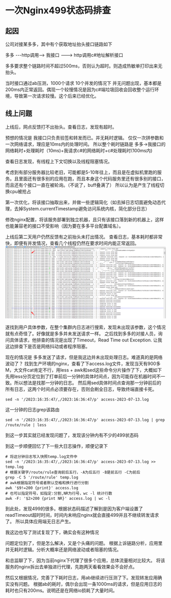 # 一次Nginx499状态码排查


## 起因

公司对接某多多，其中有个获取地址抬头接口链路如下

多多 ---http调用--> 我接口 ---> http调用c#地址解析接口

多多要求整个链路时间不超过500ms，否则认为超时。则造成热敏单打印出来无抬头。


当时接口通过ab压测，1000个请求 10个并发的情况下 并无问题出现，基本都是200ms内正常返回。偶现一个较慢情况是因为c#端垃圾回收会回收整个运行环境，导致第一次请求较慢。这个后来已经优化。


## 线上问题

上线后，网点反馈打不出抬头。查看日志，发现有超时。

预想的情况是  我接口只负责验签和转发而已。并无耗时逻辑。
仅仅一次拼参数和一次网络请求，理应是10ms内的处理时间。
所以整个耗时链路是   多多->我接口的网络耗时+处理耗时（10ms)+我请求c#的网络耗时+c#处理耗时(100ms内)


查看日志发现，有线程上下文切换以及线程阻塞情况。

考虑到有部分服务器比较老旧，可能都是5-10年往上，而且是在虚拟机里跑的服务。且里面还有很多别的应用在跑，而且本身这个代码服务里还有很多别的接口，而且还有个接口一直在被轮询。（不说了，buff叠满了）
所以认为是产生了线程切换cpu被抢占

第一次优化，将该接口抽取出来，并做一些逻辑简化（如去掉日志切面避免动态代理，去掉System.currentTimestamp避免访问系统内核，简化部分日志）

修改nginx配置，将该服务部署到独立机器，且只有该接口落到新的机器上，这样也能兼容老的接口不受影响（因为要在多多平台配置域名）。


上线后第二天用户仍然反馈有之前抬头未打出情况。
查看日志，基本耗时都非常快，即便有并发情况，查看几个线程仍然在要求时间内能正常返回。
![thread](image/timeout_thread.png)


遂找到用户具体参数，在整个集群内日志进行搜索，发现未出现该参数，这个情况就有点奇怪了。好像就是多多并未发送请求一样。
之后找到多多的对接人员，询问具体请求，他排查的情况是出现了Timeout，Read Time out Exception. 让我这边排查下是否是网络抖动或者程序阻塞。


现在的情况是  多多发送了请求，但是我这边并未出现处理日志。难道真的是网络波动了？
找到生产环境的nginx，查看了下access.log文件，发现当天有900多M，大文件cat肯定不行，用less + awk和sed这些命令分片操作了下，大概如下
先用less分页定位到了打单前后一分钟的具体时间点，因为可能存在机器时间不一致。所以想法是找那一分钟的日志。
然后用sed具体时间点查询那一分钟前后的所有日志，这两个时间点必须要存在，否则会刷全日志，导致终端直接卡死。
```shell
sed -n '/2023:16:35:47/,/2023:16:36:47/p' access-2023-07-13.log
```
这一分钟的日志grep该路由

```shell
sed -n '/2023:16:35:47/,/2023:16:36:47/p' access-2023-07-13.log | grep /route/rule | less
```
到这一步其实就已经发现问题了，发现该分钟内有不少的499状态码

到这一步顺便回忆了下一些大日志操作，顺便记录下

```shell
# 将这分钟日志写入快照temp.log文件中
sed -n '/2023:16:35:47/,/2023:16:36:47/p' access-2023-07-13.log >> temp.log
# 根据关键字/route/rule查询前后五行，-A为后五行 -B是前五行 -C为前后
grep -C 5 '/route/rule' temp.log
# awk根据指定符号或者默认空格和换行进行分割
awk '$9!=200 {print}' access.log
# 也可以指定符号，如指定:分割,NR为行号，wc -l 统计行数
awk -F: '$2>200 {print NR}' access.log | wc -l
```


到此处，发现499的很多。根据状态码描述了解到是因为客户端设置了readTimeout超时时间，时间内未响应nginx就会直接499并且不继续转发请求了。
所以具体应用端无日志产生。

我这边也写了测试复现了下，确实会有这种情况


问题定位到了，但是怎么解决，又是个头痛的问题。
根据上诉链路分析，应用里并无耗时逻辑。分析大概率还是网络波动或者阻塞的情况。

和总监聊了下，因为当前nginx下代理了很多个应用，总体流量相对比较大。
将该服务的nginx拆出去单独进行代理，先跑两天看看效果会不会好点。

然后又根据情况，完善了下耗时日志，用ab继续进行压测了下。发现转发应用确实没有问题。
根据ab的耗时，偶尔会出现一条1000ms的请求，但是应用日志的耗时也只有200ms。说明还是在网络io损耗了大量时间。








